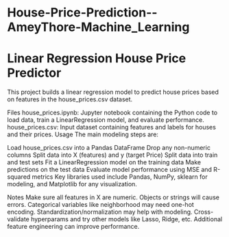 # House-Price-Prediction--AmeyThore-Machine_Learning
# Linear Regression House Price Predictor
This project builds a linear regression model to predict house prices based on features in the house_prices.csv dataset.

Files
house_prices.ipynb: Jupyter notebook containing the Python code to load data, train a LinearRegression model, and evaluate performance.
house_prices.csv: Input dataset containing features and labels for houses and their prices.
Usage
The main modeling steps are:

Load house_prices.csv into a Pandas DataFrame
Drop any non-numeric columns
Split data into X (features) and y (target Price)
Split data into train and test sets
Fit a LinearRegression model on the training data
Make predictions on the test data
Evaluate model performance using MSE and R-squared metrics
Key libraries used include Pandas, NumPy, sklearn for modeling, and Matplotlib for any visualization.

Notes
Make sure all features in X are numeric. Objects or strings will cause errors.
Categorical variables like neighborhood may need one-hot encoding.
Standardization/normalization may help with modeling.
Cross-validate hyperparams and try other models like Lasso, Ridge, etc.
Additional feature engineering can improve performance.
